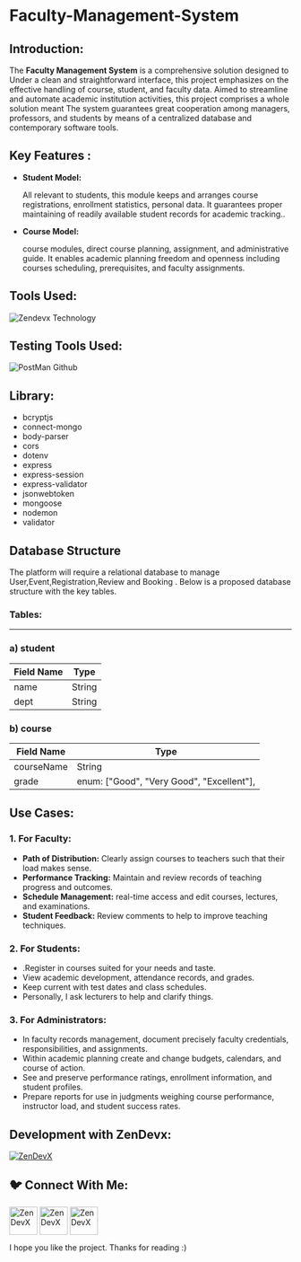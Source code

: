 # Faculty-Management-System
<h2 align="left"> Introduction:</h2>

The **Faculty Management System** is a comprehensive solution designed to Under a clean and straightforward interface, this project emphasizes on the effective handling of course, student, and faculty data. Aimed to streamline and automate academic institution activities, this project comprises a whole solution meant The system guarantees great cooperation among managers, professors, and students by means of a centralized database and contemporary software tools.

<h2 align="left">Key Features :</h2>

- **Student Model:**
    
    All relevant to students, this module keeps and arranges course registrations, enrollment statistics, personal data. It guarantees proper maintaining of readily available student records for academic tracking..
    
- **Course Model:**
    
    course modules, direct course planning, assignment, and administrative guide. It enables academic planning freedom and openness including courses scheduling, prerequisites, and faculty assignments.
    

<h2 align="left"> Tools Used:</h2>

![Zendevx Technology](https://github.com/user-attachments/assets/36c979fe-929e-44a4-8958-9c15dc466e35)

<h2 align="left"> Testing Tools Used:</h2>

![PostMan Github](https://github.com/user-attachments/assets/3381c639-715f-40b9-85d3-08384553ee12)

<h2 align="left">Library:</h2>

- bcryptjs
- connect-mongo
- body-parser
- cors
- dotenv
- express
- express-session
- express-validator
- jsonwebtoken
- mongoose
- nodemon
- validator

<h2 align="left">Database Structure</h2>

The platform will require a relational database to manage User,Event,Registration,Review and Booking . Below is a proposed database structure with the key tables.

<h3 align="left">Tables:</h3>

---

### a) student

| **Field Name** | **Type** |
| --- | --- |
| name | String |
| dept | String |

### b) course

| **Field Name** | **Type** |
| --- | --- |
| courseName | String |
| grade | enum: ["Good", "Very Good", "Excellent"], |

### 

<h2 align="left"> Use Cases: </h2>

### **1. For Faculty:**

- **Path of Distribution:** Clearly assign courses to teachers such that their load makes sense.
- **Performance Tracking:** Maintain and review records of teaching progress and outcomes.
- **Schedule Management:** real-time access and edit courses, lectures, and examinations.
- **Student Feedback:** Review comments to help to improve teaching techniques.

### **2. For Students:**

- .Register in courses suited for your needs and taste.
- View academic development, attendance records, and grades.
- Keep current with test dates and class schedules.
- Personally, I ask lecturers to help and clarify things.

### **3. For Administrators:**

- In faculty records management, document precisely faculty credentials, responsibilities, and assignments.
- Within academic planning create and change budgets, calendars, and course of action.
- See and preserve performance ratings, enrollment information, and student profiles.
- Prepare reports for use in judgments weighing course performance, instructor load, and student success rates.

<h2 align="left">Development with ZenDevx:</h2>

<a href="https://www.zendevx.com/" target="blank"><img align="center" src="https://github.com/user-attachments/assets/7dd7220f-e83c-4490-9ac2-beab3bcf8c35" alt="ZenDevX" height="auto" width="auto" /></a>

<h2 align="left">🐦 Connect With Me:</h2>
<a href="https://www.linkedin.com/company/zendevx/" target="blank"><img align="center" src="https://github.com/user-attachments/assets/9a6080ca-4265-43e5-8652-9454651970a9" alt="ZenDevX" height="50" width="50" /></a>
<a href="https://www.youtube.com/@zendevx" target="blank"><img align="center" src="https://github.com/user-attachments/assets/1beefdd6-fa17-49c9-bde7-e8f30f539b96" alt="ZenDevX" height="50" width="50" /></a>
<a href="https://x.com/IamZenDevX" target="blank"><img align="center" src="https://github.com/user-attachments/assets/f1eeb865-3d23-407a-9a2b-d76b4e85c6dd" alt="ZenDevX" height="50" width="50" /></a>


I hope you like the project. Thanks for reading :)
